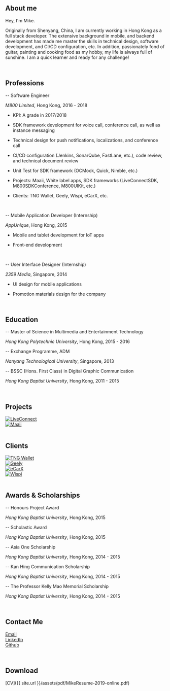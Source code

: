 ## About me

Hey, I'm Mike.

Originally from Shenyang, China, I am currently working in Hong Kong as a full stack developer. The extensive background in mobile, and backend development has made me master the skills in technical design, software development, and CI/CD configuration, etc. In addition, passionately fond of guitar, painting and cooking food as my hobby, my life is always full of sunshine. I am a quick learner and ready for any challenge!

<br/>

## Professions

-- Software Engineer

*M800 Limited*, Hong Kong, 2016 - 2018

- KPI: A grade in 2017/2018

- SDK framework development for voice call, conference call, as well as instance messaging

- Technical design for push notifications, localizations, and conference call

- CI/CD configuration (Jenkins, SonarQube, FastLane, etc.), code review, and technical document review

- Unit Test for SDK framework (OCMock, Quick, Nimble, etc.)

- Projects: Maaii, White label apps, SDK frameworks 
(LiveConnectSDK, M800SDKConference, M800UIKit, etc.)

- Clients: TNG Wallet, Geely, Wispi, eCarX, etc.

<br/>

-- Mobile Application Developer (Internship)

*AppUnique*, Hong Kong, 2015

- Mobile and tablet development for IoT apps

- Front-end development

<br/>

-- User Interface Designer (Internship)

*2359 Media*, Singapore, 2014

- UI design for mobile applications

- Promotion materials design for the company

<br/>

## Education

-- Master of Science in Multimedia and Entertainment Technology

*Hong Kong Polytechnic University*, Hong Kong, 2015 - 2016

-- Exchange Programme, ADM

*Nanyang Technological University*, Singapore, 2013

-- BSSC (Hons. First Class) in Digital Graphic Communication

*Hong Kong Baptist University*, Hong Kong, 2011 - 2015

<br/>

## Projects

<div class="container">
    <div>
        <a href="https://www.m800.com/liveconnect-solution"><img src="../assets/img/bio/project-liveconnect.png" alt="LiveConnect" /></a>
    </div>
    <div>
        <a href="https://www.maaii.com/en/index"><img src="../assets/img/bio/project-maaii.png" alt="Maaii" /></a>
    </div>
</div>

<br/>

## Clients

<div class="container">
    <div>
        <a href="https://www.tngwallet.hk/en/home"><img src="../assets/img/bio/client-tng.png" alt="TNG Wallet" /></a>
    </div>
    <div>
        <a href="http://global.geely.com/"><img src="../assets/img/bio/client-geely.png" alt="Geely" /></a>
    </div>
    <div>
        <a href="http://www.ecarx.com.cn/"><img src="../assets/img/bio/client-ecarx.png" alt="eCarX" /></a>
    </div>
    <div>
        <a href="http://www.wispiapp.com/"><img src="../assets/img/bio/client-wispi.png" alt="Wispi" /></a>
    </div>
</div>

<br/>

## Awards & Scholarships

-- Honours Project Award

*Hong Kong Baptist University*, Hong Kong, 2015

-- Scholastic Award

*Hong Kong Baptist University*, Hong Kong, 2015

-- Asia One Scholarship

*Hong Kong Baptist University*, Hong Kong, 2014 - 2015

-- Kan Hing Communication Scholarship

*Hong Kong Baptist University*, Hong Kong, 2014 - 2015

-- The Professor Kelly Mao Memorial Scholarship

*Hong Kong Baptist University*, Hong Kong, 2014 - 2015

<br/>

## Contact Me

[Email](mailto:12051594@life.hkbu.edu.hk)
<br/>
[LinkedIn](https://www.linkedin.com/in/mikemikezhu/)
<br/>
[Github](https://github.com/mikemikezhu)

<br/>

## Download

[CV]({{ site.url }}/assets/pdf/MikeResume-2019-online.pdf)